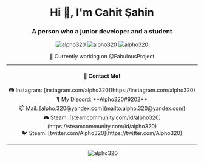 <h1 align="center">Hi 👋, I'm Cahit Şahin</h1>
<h3 align="center">A person who a junior developer and a student</h3>

<p align="center"> 
  <img src="https://komarev.com/ghpvc/?username=alpho320" alt="alpho320" />
  <img src="https://img.shields.io/github/followers/Alpho320" alt="alpho320" />
  <img src="https://img.shields.io/badge/favourite%20language-java-blue" alt="alpho320" />
</p>

<p align="center">
🔭 Currently working on @FabulousProject
</p>

<hr>

<h4 align="center">💬 Contact Me!</h4>

<p align="center"> 
  📷&nbsp;Instagram: [instagram.com/alpho320](https://instagram.com/alpho320)<br>
  🎙&nbsp;My Discord: **Alpho320#9202**<br>
  📫&nbsp;Mail: [alpho.320@yandex.com](mailto:alpho.320@yandex.com)<br>
  🎮&nbsp;Steam: [steamcommunity.com/id/alpho320](https://steamcommunity.com/id/alpho320)<br>
  🐦&nbsp;Steam: [twitter.com/Alpho320](https://twitter.com/Alpho320)<br>
</p>

<hr>

<p align="center">&nbsp;<img align="center" src="https://github-readme-stats.vercel.app/api?username=Alpho320&show_icons=true" alt="alpho320"/></p>
